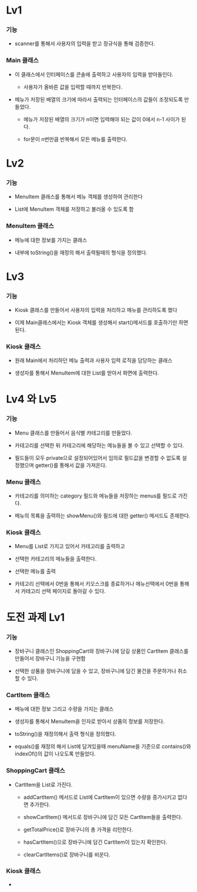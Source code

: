 # Lv1

### 기능

  - scanner를 통해서 사용자의 입력을 받고 정규식을 통해 검증한다.

### Main 클래스

  - 이 클래스에서 인터페이스를  콘솔에 출력하고 사용자의 입력을 받아들인다.

    - 사용자가 올바른 값을 입력할 때까지 반복한다. 

  - 메뉴가 저장된 배열의 크기에 따라서 출력되는 인터페이스의 값들이 조정되도록 만들었다.

    - 메뉴가 저장된 배열의 크기가 n이면 입력해야 되는 값이 0에서 n-1 사이가 된다.
   
    - for문이 n번만큼  반복해서 모든 메뉴를 출력한다.
   
# Lv2

### 기능

  - MenuItem 클래스를 통해서 메뉴 객체를 생성하여 관리한다

  - List에 MenuItem 객체를 저장하고 불러올 수 있도록 함

### MenuItem 클래스

  - 메뉴에 대한 정보를 가지는 클래스

  - 내부에 toString()을 재정의 해서 출력될때의 형식을 정의했다.

# Lv3

### 기능

  - Kiosk 클래스를 만들어서 사용자의 입력을 처리하고 메뉴를 관리하도록 했다

  - 이제 Main클래스에서는 Kiosk 객체를 생성해서 start()메서드를 호출하기만 하면 된다.

### Kiosk 클래스

  - 원래 Main에서 처리하던 메뉴 출력과 사용자 입력 로직을 담당하는 클래스

  - 생성자를 통해서 MenuItem에 대한 List를 받아서 화면에 출력한다.

# Lv4 와 Lv5

### 기능

  - Menu 클래스를 만들어서 음식별 카테고리를 만들었다.

  - 카테고리를 선택한 뒤 카테고리에 해당하는 메뉴들을 볼 수 있고 선택할 수 있다.

  - 필드들이 모두 private으로 설정되어있어서 임의로 필드값을 변경할 수 없도록 설정했으며 getter()를 통해서 값을 가져온다.

### Menu 클래스

  - 카테고리를 의미하는 category 필드와 메뉴들을 저장하는 menus를 필드로 가진다.

  - 메뉴의 목룍을 출력하는 showMenu()와 필드에 대한 getter() 메서드도 존재한다.

### Kiosk 클래스

  - Menu를 List로 가지고 있어서 카테고리를 출력하고
  
  - 선택한 카테고리의 메뉴들을 출력한다.

  - 선택한 메뉴를 출력

  - 카테고리 선택에서 0번을 통해서 키오스크를 종료하거나 메뉴선택에서 0번을 통해서 카테고리 선택 페이지로 돌아갈 수 있다.

# 도전 과제 Lv1

### 기능

  - 장바구니 클래스인 ShoppingCart와 장바구니에 담길 상품인 CartItem 클래스를 만들어서 장바구니 기능을 구현함

  - 선택한 상품을 장바구니에 담을 수 있고, 장바구니에 담긴 물건을 주문하거나 취소할 수 있다.

### CartItem 클래스

  - 메뉴에 대한 정보 그리고 수량을 가지는 클래스

  - 생성자를 통해서 MenuItem을 인자로 받아서 상품의 정보를 저장한다.

  - toString()을 재정의해서 출력 형식을 정의했다.

  - equals()를 재정의 해서 List에 담겨있을때 menuName을 기준으로 contains()와 indexOf()의 값이 나오도록 만들었다.

### ShoppingCart 클래스

  - CartItem을 List로 가진다.

    - addCartItem() 메서드로 List에 CartItem이 있으면 수량을 증가시키고 없다면 추가한다.
   
    - showCartItem() 메서드로 장바구니에 담긴 모든 CartItem들을 출력한다.
   
    - getTotalPrice()로 장바구니의 총 가격을 리턴한다.
   
    - hasCartItem()으로 장바구니에 담긴 CartItem이 있는지 확인한다.

    - clearCartItems()로 장바구니를 비운다.
   
### Kiosk 클래스

  - 
